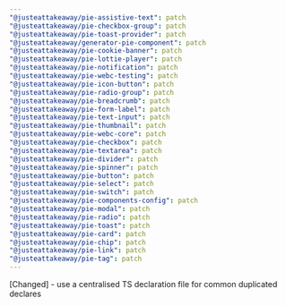 ```yaml
---
"@justeattakeaway/pie-assistive-text": patch
"@justeattakeaway/pie-checkbox-group": patch
"@justeattakeaway/pie-toast-provider": patch
"@justeattakeaway/generator-pie-component": patch
"@justeattakeaway/pie-cookie-banner": patch
"@justeattakeaway/pie-lottie-player": patch
"@justeattakeaway/pie-notification": patch
"@justeattakeaway/pie-webc-testing": patch
"@justeattakeaway/pie-icon-button": patch
"@justeattakeaway/pie-radio-group": patch
"@justeattakeaway/pie-breadcrumb": patch
"@justeattakeaway/pie-form-label": patch
"@justeattakeaway/pie-text-input": patch
"@justeattakeaway/pie-thumbnail": patch
"@justeattakeaway/pie-webc-core": patch
"@justeattakeaway/pie-checkbox": patch
"@justeattakeaway/pie-textarea": patch
"@justeattakeaway/pie-divider": patch
"@justeattakeaway/pie-spinner": patch
"@justeattakeaway/pie-button": patch
"@justeattakeaway/pie-select": patch
"@justeattakeaway/pie-switch": patch
"@justeattakeaway/pie-components-config": patch
"@justeattakeaway/pie-modal": patch
"@justeattakeaway/pie-radio": patch
"@justeattakeaway/pie-toast": patch
"@justeattakeaway/pie-card": patch
"@justeattakeaway/pie-chip": patch
"@justeattakeaway/pie-link": patch
"@justeattakeaway/pie-tag": patch
---
```


[Changed] - use a centralised TS declaration file for common duplicated declares
